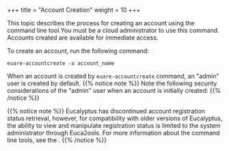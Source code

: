 +++
title = "Account Creation"
weight = 10
+++

This topic describes the process for creating an account using the command line tool.You must be a cloud administrator to use this command. Accounts created are available for immediate access. 

To create an account, run the following command: 


    euare-accountcreate -a account_name

When an account is created by `euare-accountcreate` command, an "admin" user is created by default. 
{{% notice note %}}
Note the following security considerations of the "admin" user when an account is initially created: 
{{% /notice %}}



{{% notice note %}}
Eucalyptus has discontinued account registration status retrieval, however, for compatibility with older versions of Eucalyptus, the ability to view and manipulate registration status is limited to the system administrator through Euca2ools. For more information about the command line tools, see the . 
{{% /notice %}}
